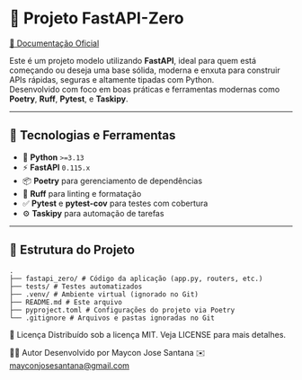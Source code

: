 # 🚀 Projeto FastAPI-Zero

[📘 Documentação Oficial](https://fastapidozero.dunossauro.com/estavel/01/)

Este é um projeto modelo utilizando **FastAPI**, ideal para quem está começando ou deseja uma base sólida, moderna e enxuta para construir APIs rápidas, seguras e altamente tipadas com Python.  
Desenvolvido com foco em boas práticas e ferramentas modernas como **Poetry**, **Ruff**, **Pytest**, e **Taskipy**.

---

## 🧪 Tecnologias e Ferramentas

- 🐍 **Python** `>=3.13`
- ⚡ **FastAPI** `0.115.x`
- 📦 **Poetry** para gerenciamento de dependências
- 🧼 **Ruff** para linting e formatação
- ✅ **Pytest** e **pytest-cov** para testes com cobertura
- ⚙️ **Taskipy** para automação de tarefas

---

## 📁 Estrutura do Projeto
```
.
├── fastapi_zero/ # Código da aplicação (app.py, routers, etc.) 
├── tests/ # Testes automatizados
├── .venv/ # Ambiente virtual (ignorado no Git)
├── README.md # Este arquivo
├── pyproject.toml # Configurações do projeto via Poetry
└── .gitignore # Arquivos e pastas ignoradas no Git
```


📜 Licença
Distribuído sob a licença MIT. Veja LICENSE para mais detalhes.

👨‍💻 Autor
Desenvolvido por Maycon Jose Santana
✉️ mayconjosesantana@gmail.com